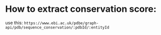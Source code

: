 # How to extract conservation score:
use this: `https://www.ebi.ac.uk/pdbe/graph-api/pdb/sequence_conservation/:pdbId/:entityId`